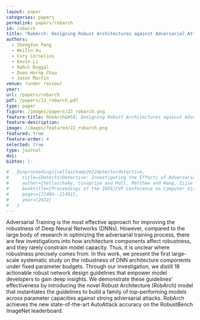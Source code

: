 ```yaml
---
layout: paper
categories: papers
permalink: papers/robarch
id: robarch
title: "RobArch: Designing Robust Architectures against Adversarial Attacks"
authors:
  - ShengYun Peng
  - Weilin Xu
  - Cory Cornelius
  - Kevin Li
  - Rahul Duggal
  - Duen Horng Chau
  - Jason Martin
venue: (under review)
year: 
url: /papers/robarch
pdf: /papers/22_robarch.pdf
type: paper
figure: /images/papers/22_robarch.png
feature-title: RobArch&#58; Designing Robust Architectures against Adversarial Attacks
feature-description: 
image: /images/featured/22_robarch.png
featured: true
feature-order: 4
selected: true
type: journal
doi: 
bibtex: |-

#   @inproceedings{vellaichamy2022detectordetective,
#     title={DetectorDetective: Investigating the Effects of Adversarial Examples on Object Detectors},
#     author={Vellaichamy, Sivapriya and Hull, Matthew and Wang, Zijie J and Das, Nilaksh and Peng, ShengYun and Park, Haekyu and Chau, Duen Horng Polo},
#     booktitle={Proceedings of the IEEE/CVF Conference on Computer Vision and Pattern Recognition},
#     pages={21484--21491},
#     year={2022}
#   }
---
```


Adversarial Training is the most effective approach for improving the robustness of Deep Neural Networks (DNNs). However, compared to the large body of research in optimizing the adversarial training process, there are few investigations into how architecture components affect robustness, and they rarely constrain model capacity. Thus, it is unclear where robustness precisely comes from. In this work, we present the first large-scale systematic study on the robustness of DNN architecture components under fixed parameter budgets. Through our investigation, we distill 18 actionable robust network design guidelines that empower model developers to gain deep insights. We demonstrate these guidelines’ effectiveness by introducing the novel Robust Architecture (RobArch) model that instantiates the guidelines to build a family of top-performing models across parameter capacities against strong adversarial attacks. RobArch achieves the new state-of-the-art AutoAttack accuracy on the RobustBench ImageNet leaderboard.